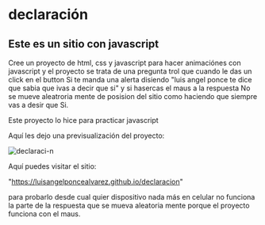 # declaración

## Este es un sitio con javascript

Cree un proyecto de html, css y javascript para hacer animaciónes con javascript y el proyecto se trata de una pregunta trol que cuando le das un click en el button Si te manda una alerta disiendo "luis angel ponce te dice que sabia que ivas a decir que si" y si hasercas el maus a la respuesta No se mueve aleatroria mente de posision del sitio como haciendo que siempre vas a desir que Si.


Este proyecto lo hice para practicar javascript

Aquí les dejo una previsualización del proyecto:

![declaraci-n](https://user-images.githubusercontent.com/103376624/198860753-2e70fc15-1f98-4e0c-be0d-a4512417d12b.png)

Aquí puedes visitar el sitio: 

"https://luisangelponcealvarez.github.io/declaracion"

para probarlo desde cual quier dispositivo nada más en celular no funciona la parte de la respuesta que se mueva aleatoria mente porque el proyecto funciona con el maus.
